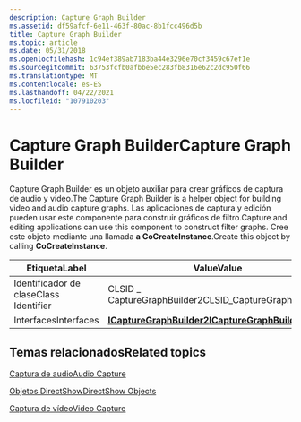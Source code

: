 ```yaml
---
description: Capture Graph Builder
ms.assetid: df59afcf-6e11-463f-80ac-8b1fcc496d5b
title: Capture Graph Builder
ms.topic: article
ms.date: 05/31/2018
ms.openlocfilehash: 1c94ef389ab7183ba44e3296e70cf3459c67ef1e
ms.sourcegitcommit: 63753fcfb0afbbe5ec283fb8316e62c2dc950f66
ms.translationtype: MT
ms.contentlocale: es-ES
ms.lasthandoff: 04/22/2021
ms.locfileid: "107910203"
---
```

# <a name="capture-graph-builder"></a><span data-ttu-id="4bbdd-103">Capture Graph Builder</span><span class="sxs-lookup"><span data-stu-id="4bbdd-103">Capture Graph Builder</span></span>

<span data-ttu-id="4bbdd-104">Capture Graph Builder es un objeto auxiliar para crear gráficos de captura de audio y vídeo.</span><span class="sxs-lookup"><span data-stu-id="4bbdd-104">The Capture Graph Builder is a helper object for building video and audio capture graphs.</span></span> <span data-ttu-id="4bbdd-105">Las aplicaciones de captura y edición pueden usar este componente para construir gráficos de filtro.</span><span class="sxs-lookup"><span data-stu-id="4bbdd-105">Capture and editing applications can use this component to construct filter graphs.</span></span> <span data-ttu-id="4bbdd-106">Cree este objeto mediante una llamada **a CoCreateInstance**.</span><span class="sxs-lookup"><span data-stu-id="4bbdd-106">Create this object by calling **CoCreateInstance**.</span></span>



| <span data-ttu-id="4bbdd-107">Etiqueta</span><span class="sxs-lookup"><span data-stu-id="4bbdd-107">Label</span></span> | <span data-ttu-id="4bbdd-108">Value</span><span class="sxs-lookup"><span data-stu-id="4bbdd-108">Value</span></span> |
|------------------|--------------------------------------------------------|
| <span data-ttu-id="4bbdd-109">Identificador de clase</span><span class="sxs-lookup"><span data-stu-id="4bbdd-109">Class Identifier</span></span> | <span data-ttu-id="4bbdd-110">CLSID \_ CaptureGraphBuilder2</span><span class="sxs-lookup"><span data-stu-id="4bbdd-110">CLSID\_CaptureGraphBuilder2</span></span>                            |
| <span data-ttu-id="4bbdd-111">Interfaces</span><span class="sxs-lookup"><span data-stu-id="4bbdd-111">Interfaces</span></span>       | [<span data-ttu-id="4bbdd-112">**ICaptureGraphBuilder2**</span><span class="sxs-lookup"><span data-stu-id="4bbdd-112">**ICaptureGraphBuilder2**</span></span>](/windows/desktop/api/Strmif/nn-strmif-icapturegraphbuilder2) |



 

## <a name="related-topics"></a><span data-ttu-id="4bbdd-113">Temas relacionados</span><span class="sxs-lookup"><span data-stu-id="4bbdd-113">Related topics</span></span>

<dl> <dt>

[<span data-ttu-id="4bbdd-114">Captura de audio</span><span class="sxs-lookup"><span data-stu-id="4bbdd-114">Audio Capture</span></span>](audio-capture.md)
</dt> <dt>

[<span data-ttu-id="4bbdd-115">Objetos DirectShow</span><span class="sxs-lookup"><span data-stu-id="4bbdd-115">DirectShow Objects</span></span>](directshow-objects.md)
</dt> <dt>

[<span data-ttu-id="4bbdd-116">Captura de vídeo</span><span class="sxs-lookup"><span data-stu-id="4bbdd-116">Video Capture</span></span>](video-capture.md)
</dt> </dl>

 

 



